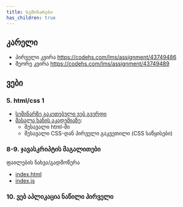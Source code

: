 ```yaml
---
title: სემინარები
has_children: true
---
```



## კარელი
- პირველი კვირა <https://codehs.com/lms/assignment/43749486>
- მეორე კვირა <https://codehs.com/lms/assignment/43749489>


## ვები


### 5. html/css 1
- [სემინარზე გაკეთებული ვებ გვერდი](/pages/web1.html)
- [მასალა ხანის აკადემიაზე](https://ka.khanacademy.org/computing/computer-programming/html-css/intro-to-html/v/making-webpages-intro): 
    - შესავალი html-ში
    - შესავალი CSS-დან პირველი გაკვეთილი (CSS საწყისები)

### 8-9. ჯავასკრიპტის მაგალითები
ფაილების ნახვა/გადმოწერა
- [index.html](./pages/08_javascript/index.html)
- [index.js](./pages/08_javascript/index.js)

### 10. ვებ აპლიკაცია ნაწილი პირველი